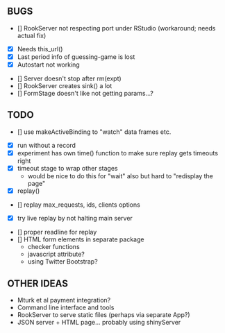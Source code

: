 BUGS
----

- [] RookServer not respecting port under RStudio (workaround; needs actual fix)
- [x] Needs this_url()
- [x] Last period info of guessing-game is lost
- [x] Autostart not working
- [] Server doesn't stop after rm(expt)
- [] RookServer creates sink() a lot
- [] FormStage doesn't like not getting params...?

TODO
----

- [] use makeActiveBinding to "watch" data frames etc.
- [x] run without a record
- [x] experiment has own time() function to make sure replay gets timeouts right
- [x] timeout stage to wrap other stages
  - would be nice to do this for "wait" also but hard to "redisplay the page"
- [x] replay() 
- [] replay max_requests, ids, clients options
- [x] try live replay by not halting main server
- [] proper readline for replay
- [] HTML form elements in separate package
  - checker functions
  - javascript attribute?
  - using Twitter Bootstrap?


OTHER IDEAS
-----------

* Mturk et al payment integration?
* Command line interface and tools
* RookServer to serve static files (perhaps via separate App?)
* JSON server + HTML page... probably using shinyServer

